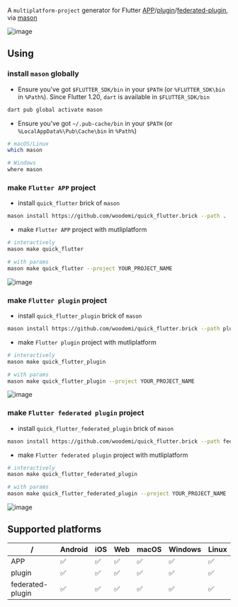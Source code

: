 A `multiplatform-project` generator for Flutter [APP](https://flutter.dev/docs/get-started/codelab)/[plugin](https://flutter.dev/docs/development/packages-and-plugins/developing-packages)/[federated-plugin](https://flutter.dev/docs/development/packages-and-plugins/developing-packages#federated-plugins), via [mason](https://github.com/felangel/mason)

![image](https://user-images.githubusercontent.com/7928961/129202560-d53f9aaa-abb5-465a-a08a-21b1f91de2d1.png)

## Using

### install `mason` globally

- Ensure you've got `$FLUTTER_SDK/bin` in your `$PATH` (or `%FLUTTER_SDK\bin` in `%Path%`). Since Flutter 1.20, `dart` is available in `$FLUTTER_SDK/bin`

```sh
dart pub global activate mason
```

- Ensure you've got `~/.pub-cache/bin` in your `$PATH` (or `%LocalAppData%\Pub\Cache\bin` in `%Path%`)

```sh
# macOS/Linux
which mason

# Windows
where mason
```

### make `Flutter APP` project

- install `quick_flutter` brick of `mason`

```sh
mason install https://github.com/woodemi/quick_flutter.brick --path .
```

- make `Flutter APP` project with mutliplatform

```sh
# interactively
mason make quick_flutter

# with params
mason make quick_flutter --project YOUR_PROJECT_NAME
```

![image](https://user-images.githubusercontent.com/7928961/129035046-1efd5044-81f5-40e1-8df6-51571ff66799.png)

### make `Flutter plugin` project

- install `quick_flutter_plugin` brick of `mason`

```sh
mason install https://github.com/woodemi/quick_flutter.brick --path plugin
```

- make `Flutter plugin` project with mutliplatform

```sh
# interactively
mason make quick_flutter_plugin

# with params
mason make quick_flutter_plugin --project YOUR_PROJECT_NAME
```

![image](https://user-images.githubusercontent.com/7928961/129200810-550090e3-1e95-4d6c-b7f3-e30c6fd2098c.png)


### make `Flutter federated plugin` project

- install `quick_flutter_federated_plugin` brick of `mason`

```sh
mason install https://github.com/woodemi/quick_flutter.brick --path federated_plugin
```

- make `Flutter federated plugin` project with mutliplatform

```sh
# interactively
mason make quick_flutter_federated_plugin

# with params
mason make quick_flutter_federated_plugin --project YOUR_PROJECT_NAME
```

![image](https://user-images.githubusercontent.com/7928961/129201248-c2af16dd-9244-4211-aac2-1f0baa0811ca.png)

## Supported platforms

/ | Android | iOS | Web | macOS | Windows | Linux
--- | --- | --- | --- | --- | --- | ---
APP | ✅ | ✅ | ✅ | ✅ | ✅ | ✅
plugin | ✅ | ✅ | ✅ | ✅ | ✅ | ✅
federated-plugin | ✅ | ✅ | ✅ | ✅ | ✅ | ✅
